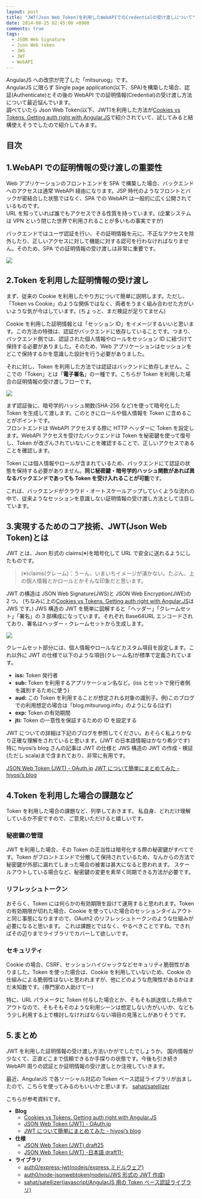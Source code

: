 ```yaml
---
layout: post
title: "JWT(Json Web Token)を利用したWebAPIでのCredentialの受け渡しについて"
date: 2014-08-25 02:45:00 +0900
comments: true
tags:
  - JSON Web Signature
  - Json Web token
  - JWS
  - JWT
  - WebAPI
---
```


AngularJS への改宗が完了した「mitsuruog」です。  
AngularJS に限らず Single page application(以下、SPA)を構築した場合、認証(Authenticate)とその後の WebAPI での証明情報(Credential)の受け渡し方法について最近悩んでいます。  
調べていたら Json Web Token(以下、JWT)を利用した方法が[Cookies vs Tokens. Getting auth right with Angular.JS](https://auth0.com/blog/2014/01/07/angularjs-authentication-with-cookies-vs-token/)で紹介されていて、試してみると結構使えそうでしたので紹介してみます。

<!-- more -->

## 目次

## 1.WebAPI での証明情報の受け渡しの重要性

Web アプリケーションのフロントエンドを SPA で構築した場合、バックエンドへのアクセスは通常 WebAPI 経由になります。JSP 時代のようなフロントとバックが密結合した状態ではなく、SPA での WebAPI は一般的に広く公開されているものです。  
URL を知っていれば誰でもアクセスできる性質を持っています。(企業システムは VPN という閉じた世界で利用されることが多いもの事実ですが)

バックエンドではユーザ認証を行い、その証明情報を元に、不正なアクセスを除外したり、正しいアクセスに対して機能に対する認可を行わなければなりません。そのため、SPA での証明情報の受け渡しは非常に重要です。

![](https://s3-ap-northeast-1.amazonaws.com/blog-mitsuruog/images/2014/JWT2.png)

## 2.Token を利用した証明情報の受け渡し

まず、従来の Cookie を利用したやり方について簡単に説明します。ただし、「Token vs Cookie」のような関係ではなく、両者をうまく組み合わせた方がいいような気が今はしています。(ちょっと、まだ検証が足りてません)

Cookie を利用した証明情報とは「セッション ID」をイメージするいいと思います。この方法の特徴は、認証がバックエンドに依存していることです。つまり、バックエンド側では、認証された個人情報やロールをセッション ID に紐づけて保持する必要がありました。そのため、Web アプリケーションはセッションをどこで保持するかを意識した設計を行う必要がありました。

それに対し、Token を利用した方法では認証はバックンドに依存しません。ここでの「Token」とは「**電子署名**」の一種です。こちらが Token を利用した場合の証明情報の受け渡しフローです。

![](https://s3-ap-northeast-1.amazonaws.com/blog-mitsuruog/images/2014/JWT3.png)

まず認証後に、暗号学的ハッシュ関数(SHA-256 など)を使って暗号化した Token を生成して渡します。このときにロールや個人情報を Token に含めることがポイントです。  
フロントエンドは WebAPI アクセスする際に HTTP ヘッダーに Token を設定します。WebAPI アクセスを受けたバックエンドは Token を秘密鍵を使って復号し、Token が改ざんされていないことを確認することで、正しいアクセスであることを確認します。

Token には個人情報やロールが含まれているため、バックエンドにて認証の状態を保持する必要がありません。**同じ秘密鍵・暗号学的ハッシュ関数があれば異なるバックエンドであっても Token を受け入れることが可能**です。

これは、バックエンドがクラウド・オートスケールアップしていくような流れの中で、従来ようなセッションを意識しない証明情報の受け渡し方法として注目しています。

## 3.実現するためのコア技術、JWT(Json Web Token)とは

JWT とは、Json 形式の claims(※)を暗号化して URL で安全に送れるようにしたものです。

> (※)claims(クレーム)：うーん、いまいちイメージが湧かない。たぶん、上の個人情報とかロールとかそんな印象だと思います。

JWT の構造は JSON Web Signature(JWS)と JSON Web Encryption(JWE)の 2 つ。
(ちなみに上の[Cookies vs Tokens. Getting auth right with Angular.JS](https://auth0.com/blog/2014/01/07/angularjs-authentication-with-cookies-vs-token/)は JWS です。)
JWS 構造の JWT を簡単に図解すると「ヘッダー」「クレームセット」「署名」の 3 部構成になっています。それぞれ Base64URL エンコードされており、署名はヘッダー・クレームセットから生成します。

![](https://s3-ap-northeast-1.amazonaws.com/blog-mitsuruog/images/2014/JWT1.png)

クレームセット部分には、個人情報やロールなどカスタム項目を設定します。これ以外に JWT の仕様で以下のような項目(クレーム名)が標準で定義されています。

- **iss:** Token 発行者
- **sub:** Token を利用するアプリケーション名など。(iss とセットで発行者側を識別するために使う)
- **aud:** この Token を利用することが想定される対象の識別子。例)このブログでの利用想定の場合は「blog.mitsuruog.info」のようになる(はず)
- **exp:** Token の有効期間
- **jti:** Token の一意性を保証するための ID を設定する

JWT についての詳細は下記のブログを参照してください。おそらく私よりかなり正確な理解をされていると思います。(JWT の日本語情報はかなり希少です)
特に hiyosi’s blog さんの記事は JWT の仕様と JWS 構造の JWT の作成・検証(ただし scala)まで含まれており、非常に有用です。

[JSON Web Token (JWT) - OAuth.jp](http://oauth.jp/blog/2012/10/26/json-web-token-jwt/)
[JWT について簡単にまとめてみた - hiyosi’s blog](http://hiyosi.tumblr.com/post/70073770678/jwt)

## 4.Token を利用した場合の課題など

Token を利用した場合の課題など、列挙しておきます。
私自身、どれだけ理解しているか不安ですので、ご意見いただけると嬉しいです。

### 秘密鍵の管理

JWT を利用した場合、その Token の正当性は暗号化する際の秘密鍵がすべてです。Token がフロントエンドで分散して保持されているため、なんからの方法で秘密鍵が外部に漏れてしまった場合の被害は甚大になると思われます。
スケールアウトしている場合など、秘密鍵の変更を素早く同期できる方法が必要です。

### リフレッシュトークン

おそらく、Token には何らかの有効期限を設けて運用すると思われます。Token の有効期限が切れた場合、Cookie を使っていた場合のセッションタイムアウトと同じ事態になりますので、OAuth2 のリフレッシュトークンのような仕組みが必要になると思います。
これは課題とではなく、やるべきことですね。できればその辺りまでライブラリでカバーして欲しいです。

### セキュリティ

Cookie の場合、CSRF、セッションハイジャックなどセキュリティ脆弱性がありました。Token を使った場合は、Cookie を利用していないため、Cookie の仕組みによる脆弱性はないと思われますが、他にどのような危険性があるかはまだ未知数です。(専門家の人助けてー)

特に、URL パラメータに Token 付与した場合とか、そもそも誤送信した時点でアウトなので、そもそもそのような利用シーンは想定しない方がいいか、などもう少し利用する上で検討しなければならない項目の見落としがありそうです。

## 5.まとめ

JWT を利用した証明情報の受け渡し方法いかがでしたでしょうか。
国内情報が少なくて、正直どこまで信頼できるか手探りの状態です。今後も引き続き WebAPI 周りの認証とか証明情報の受け渡しとか注視していきます。

最近、AngularJS で各ソーシャル対応の Token ベース認証ライブラリが出ましたので、こちらを使ってみるのもいいかと思います。
[sahat/satellizer](https://github.com/sahat/satellizer)

こちらが参考資料です。

- **Blog**
  - [Cookies vs Tokens. Getting auth right with Angular.JS](https://auth0.com/blog/2014/01/07/angularjs-authentication-with-cookies-vs-token/)
  - [JSON Web Token (JWT) - OAuth.jp](http://oauth.jp/blog/2012/10/26/json-web-token-jwt/)
  - [JWT について簡単にまとめてみた - hiyosi’s blog](http://hiyosi.tumblr.com/post/70073770678/jwt)
- **仕様**
  - [JSON Web Token (JWT) draft25](http://self-issued.info/docs/draft-ietf-oauth-json-web-token.html)
  - [JSON Web Token (JWT) -日本語 draft11-](http://openid-foundation-japan.github.io/draft-ietf-oauth-json-web-token-11.ja.html)
- **ライブラリ**
  - [auth0/express-jwt(nodejs/express ミドルウェア)](https://github.com/auth0/express-jwt)
  - [auth0/node-jsonwebtoken(nodejs/JWS 形式の JWT 作成)](https://github.com/auth0/node-jsonwebtoken)
  - [sahat/satellizer(javascript/AngularJS 用の Token ベース認証ライブラリ)](https://github.com/sahat/satellizer)
